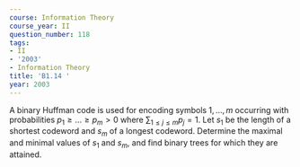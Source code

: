 ```yaml
---
course: Information Theory
course_year: II
question_number: 118
tags:
- II
- '2003'
- Information Theory
title: 'B1.14 '
year: 2003
---
```



A binary Huffman code is used for encoding symbols $1, \ldots, m$ occurring with probabilities $p_{1} \geqslant \ldots \geqslant p_{m}>0$ where $\sum_{1 \leqslant j \leqslant m} p_{j}=1$. Let $s_{1}$ be the length of a shortest codeword and $s_{m}$ of a longest codeword. Determine the maximal and minimal values of $s_{1}$ and $s_{m}$, and find binary trees for which they are attained.